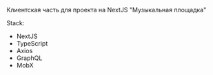 Клиентская часть для проекта на NextJS "Музыкальная площадка"

Stack:
- NextJS
- TypeScript
- Axios
- GraphQL
- MobX
